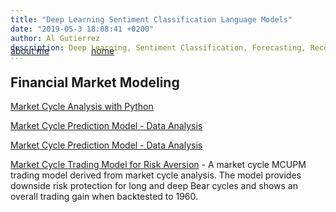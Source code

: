```yaml
---
title: "Deep Learning Sentiment Classification Language Models"
date: "2019-05-3 18:08:41 +0200"
author: Al Gutierrez
description: Deep Learning, Sentiment Classification, Forecasting, Recommendations
...
```


<span style="display:block; color:blue; margin-top:-40px;"> </span>
[about me](../../about.md)  &nbsp;   &nbsp;  &nbsp;  &nbsp;   &nbsp;   &nbsp;  &nbsp;  &nbsp; [home](../../index.md)

## Financial Market Modeling

[Market Cycle Analysis with Python](20200930-MarketCycle.md)  

[Market Cycle Prediction Model - Data Analysis](20201031-MarketCycleDataAnalysis.md)


[Market Cycle Prediction Model - Data Analysis](20201031-MarketCycleDataAnalysis.md)

[Market Cycle Trading Model for Risk Aversion](https://github.com/Aljgutier/Pyquant/blob/main/SP500_MktCycle_ML_2.ipynb) - A market cycle MCUPM trading model derived from market cycle analysis. The model provides downside risk protection for long and deep Bear cycles and shows an overall trading gain when backtested to 1960.
